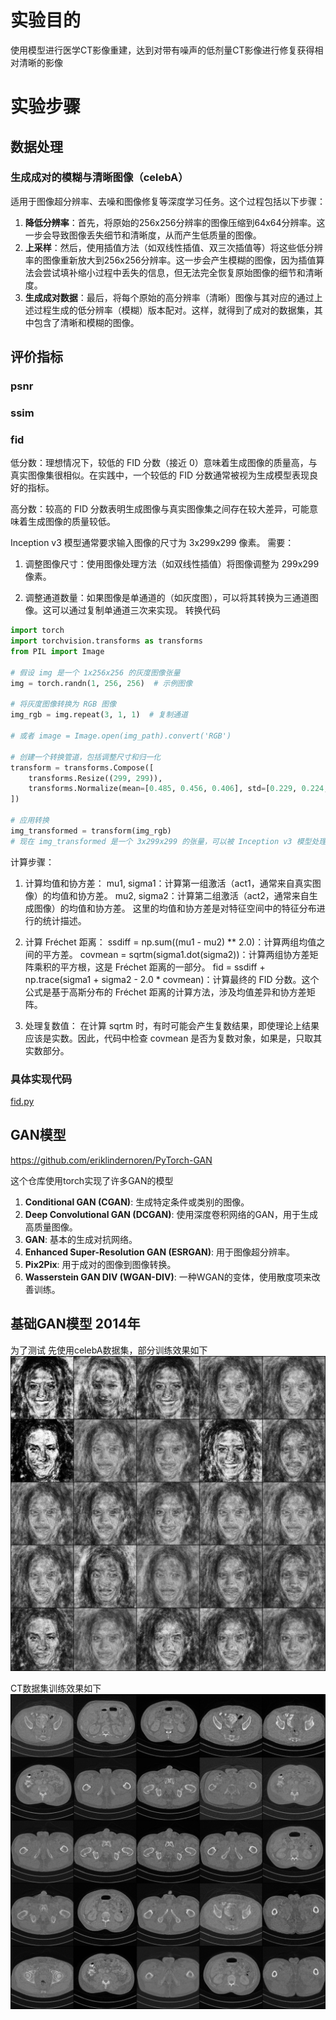 # 实验目的

使用模型进行医学CT影像重建，达到对带有噪声的低剂量CT影像进行修复获得相对清晰的影像

# 实验步骤

## 数据处理

### 生成成对的模糊与清晰图像（celebA）

适用于图像超分辨率、去噪和图像修复等深度学习任务。这个过程包括以下步骤：

1. **降低分辨率**：首先，将原始的256x256分辨率的图像压缩到64x64分辨率。这一步会导致图像丢失细节和清晰度，从而产生低质量的图像。
2. **上采样**：然后，使用插值方法（如双线性插值、双三次插值等）将这些低分辨率的图像重新放大到256x256分辨率。这一步会产生模糊的图像，因为插值算法会尝试填补缩小过程中丢失的信息，但无法完全恢复原始图像的细节和清晰度。
3. **生成成对数据**：最后，将每个原始的高分辨率（清晰）图像与其对应的通过上述过程生成的低分辨率（模糊）版本配对。这样，就得到了成对的数据集，其中包含了清晰和模糊的图像。

## 评价指标

### psnr

### ssim

### fid

低分数：理想情况下，较低的 FID 分数（接近 0）意味着生成图像的质量高，与真实图像集很相似。在实践中，一个较低的 FID
分数通常被视为生成模型表现良好的指标。

高分数：较高的 FID 分数表明生成图像与真实图像集之间存在较大差异，可能意味着生成图像的质量较低。

Inception v3 模型通常要求输入图像的尺寸为 3x299x299 像素。
需要：

1. 调整图像尺寸：使用图像处理方法（如双线性插值）将图像调整为 299x299 像素。

2. 调整通道数量：如果图像是单通道的（如灰度图），可以将其转换为三通道图像。这可以通过复制单通道三次来实现。
   转换代码

```python
import torch
import torchvision.transforms as transforms
from PIL import Image

# 假设 img 是一个 1x256x256 的灰度图像张量
img = torch.randn(1, 256, 256)  # 示例图像

# 将灰度图像转换为 RGB 图像
img_rgb = img.repeat(3, 1, 1)  # 复制通道

# 或者 image = Image.open(img_path).convert('RGB')

# 创建一个转换管道，包括调整尺寸和归一化
transform = transforms.Compose([
    transforms.Resize((299, 299)),
    transforms.Normalize(mean=[0.485, 0.456, 0.406], std=[0.229, 0.224, 0.225]),
])

# 应用转换
img_transformed = transform(img_rgb)
# 现在 img_transformed 是一个 3x299x299 的张量，可以被 Inception v3 模型处理

```

计算步骤：

1. 计算均值和协方差：
   mu1, sigma1：计算第一组激活（act1，通常来自真实图像）的均值和协方差。
   mu2, sigma2：计算第二组激活（act2，通常来自生成图像）的均值和协方差。
   这里的均值和协方差是对特征空间中的特征分布进行的统计描述。

2. 计算 Fréchet 距离：
   ssdiff = np.sum((mu1 - mu2) ** 2.0)：计算两组均值之间的平方差。
   covmean = sqrtm(sigma1.dot(sigma2))：计算两组协方差矩阵乘积的平方根，这是 Fréchet 距离的一部分。
   fid = ssdiff + np.trace(sigma1 + sigma2 - 2.0 * covmean)：计算最终的 FID 分数。这个公式是基于高斯分布的 Fréchet
   距离的计算方法，涉及均值差异和协方差矩阵。

3. 处理复数值：
   在计算 sqrtm 时，有时可能会产生复数结果，即使理论上结果应该是实数。因此，代码中检查 covmean 是否为复数对象，如果是，只取其实数部分。

### 具体实现代码

[fid.py](evalution/fid.py)

## GAN模型

https://github.com/eriklindernoren/PyTorch-GAN

这个仓库使用torch实现了许多GAN的模型

1. **Conditional GAN (CGAN)**: 生成特定条件或类别的图像。
2. **Deep Convolutional GAN (DCGAN)**: 使用深度卷积网络的GAN，用于生成高质量图像。
3. **GAN**: 基本的生成对抗网络。
4. **Enhanced Super-Resolution GAN (ESRGAN)**: 用于图像超分辨率。
5. **Pix2Pix**: 用于成对的图像到图像转换。
6. **Wasserstein GAN DIV (WGAN-DIV)**: 一种WGAN的变体，使用散度项来改善训练。

## 基础GAN模型 2014年

为了测试 先使用celebA数据集，部分训练效果如下
![14800.png](gan%2Foutput1205celeba%2F14800.png)

CT数据集训练效果如下
![9600.png](gan%2Foutput1207ct%2F9600.png)